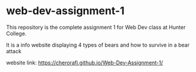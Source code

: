 # web-dev-assignment-1

This repository is the complete assignment 1 for Web Dev class at Hunter College.

It is a info website displaying 4 types of bears and how to survive
in a bear attack

website link: https://cherorafi.github.io/Web-Dev-Assignment-1/
